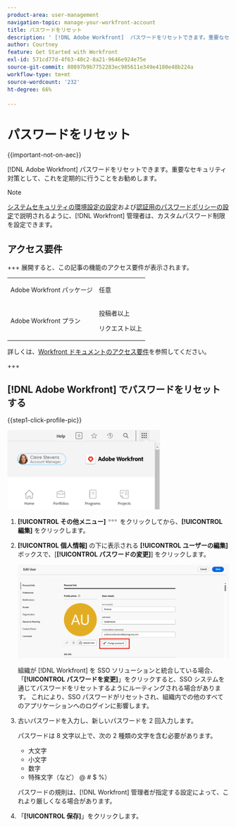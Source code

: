 ```yaml
---
product-area: user-management
navigation-topic: manage-your-workfront-account
title: パスワードをリセット
description: ' [!DNL Adobe Workfront]  パスワードをリセットできます。重要なセキュリティ対策として、これを定期的に行うことをお勧めします。'
author: Courtney
feature: Get Started with Workfront
exl-id: 571cd77d-4f63-40c2-8a21-9646e924e75e
source-git-commit: 80897b9b7752283ec985611e349e4180e48b224a
workflow-type: tm+mt
source-wordcount: '232'
ht-degree: 66%

---
```


# パスワードをリセット

{{important-not-on-aec}}

[!DNL Adobe Workfront] パスワードをリセットできます。重要なセキュリティ対策として、これを定期的に行うことをお勧めします。

>[!NOTE]
>
>[システムセキュリティの環境設定の設定](../../../administration-and-setup/manage-workfront/security/configure-security-preferences.md)および[認証用のパスワードポリシーの設定](../../../administration-and-setup/manage-workfront/security/configure-password-policies-authentication.md)で説明されるように、[!DNL Workfront] 管理者は、カスタムパスワード制限を設定できます。
>
><!-- [!DNL Workfront] administrator can also reset your password in an Enhanced Authentication enabled environment. For more information, see [Reset a user's password with Enhanced Authentication](../../../workfront-basics/manage-your-account-and-profile/managing-your-workfront-account/reset-user-password-eauth.md).-->

## アクセス要件

+++ 展開すると、この記事の機能のアクセス要件が表示されます。

<table style="table-layout:auto"> 
 <col> 
 </col>
 <tbody> 
  <tr> 
   <td>Adobe Workfront パッケージ</td> 
   <td> <p>任意</p> </td> 
  </tr> 
  <tr> 
   <td>Adobe Workfront プラン</td> 
   <td> 
   <p>投稿者以上</p>
   <p>リクエスト以上</p> </td> 
  </tr> 
 </tbody> 
</table>

詳しくは、[Workfront ドキュメントのアクセス要件](/help/quicksilver/administration-and-setup/add-users/access-levels-and-object-permissions/access-level-requirements-in-documentation.md)を参照してください。

+++

## [!DNL Adobe Workfront] でパスワードをリセットする

{{step1-click-profile-pic}}

![メインメニューを開き、ユーザー名を選択します。](assets/main-menu-options-350x481.png)

1. **[!UICONTROL その他メニュー]**![&#x200B; その他アイコン &#x200B;](assets/more-icon.png) をクリックしてから、**[!UICONTROL 編集]** をクリックします。

1. **[!UICONTROL 個人情報]** の下に表示される **[!UICONTROL ユーザーの編集]** ボックスで、[**[!UICONTROL パスワードの変更]**] をクリックします。

   ![[ パスワードの変更 ] をクリック &#x200B;](assets/edit-user-change-password.png)

   組織が [!DNL Workfront] を SSO ソリューションと統合している場合、「**[!UICONTROL パスワードを変更]**」をクリックすると、SSO システムを通じてパスワードをリセットするようにルーティングされる場合があります。 これにより、SSO パスワードがリセットされ、組織内での他のすべてのアプリケーションへのログインに影響します。

1. 古いパスワードを入力し、新しいパスワードを 2 回入力します。

   パスワードは 8 文字以上で、次の 2 種類の文字を含む必要があります。

   * 大文字
   * 小文字
   * 数字
   * 特殊文字（など） @ # $ %）

   パスワードの規則は、[!DNL Workfront] 管理者が指定する設定によって、これより厳しくなる場合があります。

1. 「**[!UICONTROL 保存]**」をクリックします。
